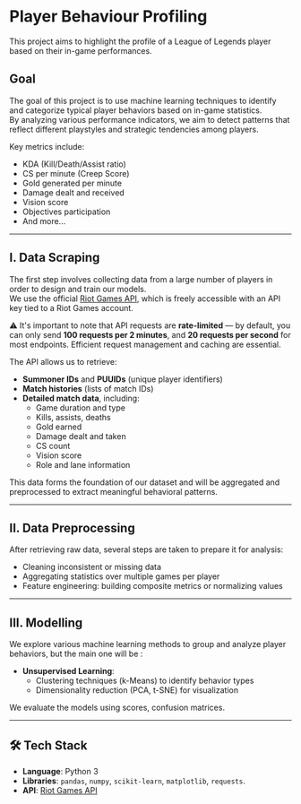 # Player Behaviour Profiling

This project aims to highlight the profile of a League of Legends player based on their in-game performances.

## Goal

The goal of this project is to use machine learning techniques to identify and categorize typical player behaviors based on in-game statistics.  
By analyzing various performance indicators, we aim to detect patterns that reflect different playstyles and strategic tendencies among players.

Key metrics include:
- KDA (Kill/Death/Assist ratio)  
- CS per minute (Creep Score)  
- Gold generated per minute  
- Damage dealt and received  
- Vision score  
- Objectives participation  
- And more...

---

## I. Data Scraping

The first step involves collecting data from a large number of players in order to design and train our models.  
We use the official [Riot Games API](https://developer.riotgames.com/apis), which is freely accessible with an API key tied to a Riot Games account.

⚠️ It's important to note that API requests are **rate-limited** — by default, you can only send **100 requests per 2 minutes**, and **20 requests per second** for most endpoints. Efficient request management and caching are essential.

The API allows us to retrieve:
- **Summoner IDs** and **PUUIDs** (unique player identifiers)  
- **Match histories** (lists of match IDs)  
- **Detailed match data**, including:
  - Game duration and type  
  - Kills, assists, deaths  
  - Gold earned  
  - Damage dealt and taken  
  - CS count  
  - Vision score  
  - Role and lane information  

This data forms the foundation of our dataset and will be aggregated and preprocessed to extract meaningful behavioral patterns.

---

## II. Data Preprocessing

After retrieving raw data, several steps are taken to prepare it for analysis:

- Cleaning inconsistent or missing data  
- Aggregating statistics over multiple games per player  
- Feature engineering: building composite metrics or normalizing values  

---

## III. Modelling

We explore various machine learning methods to group and analyze player behaviors, but the main one will be :

- **Unsupervised Learning**:  
  - Clustering techniques (k-Means) to identify behavior types  
  - Dimensionality reduction (PCA, t-SNE) for visualization

We evaluate the models using scores, confusion matrices.

---

## 🛠️ Tech Stack

- **Language**: Python 3  
- **Libraries**: `pandas`, `numpy`, `scikit-learn`, `matplotlib`, `requests`.  
- **API**: [Riot Games API](https://developer.riotgames.com/apis)  
